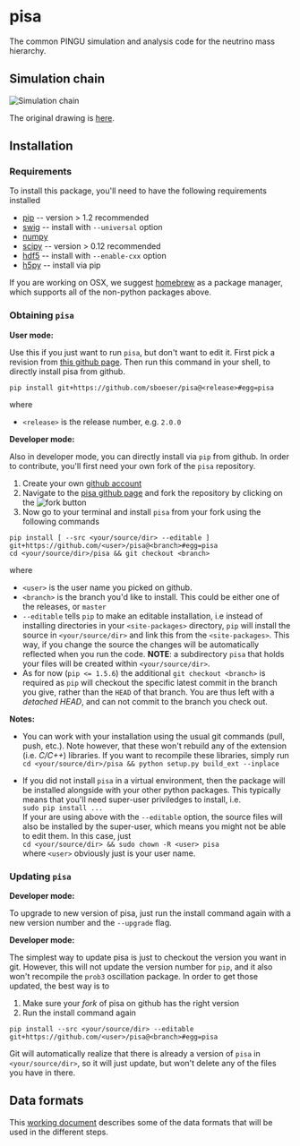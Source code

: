 pisa
====

The common PINGU simulation and analysis code for the neutrino mass hierarchy.

## Simulation chain

![Simulation chain](doc/PINGUSimulationChain.png "Simulation chain")

The original drawing is [here](https://docs.google.com/drawings/edit?id=1RxQj8rPndwFygxw3BUf4bx5B35GAMk0Gsos_BiJIN34).

## Installation
### Requirements

To install this package, you'll need to have the following requirements
installed

* [pip](https://pip.pypa.io/) -- version > 1.2 recommended
* [swig](http://www.swig.org/) -- install with `--universal` option
* [numpy](http://www.numpy.org/)
* [scipy](http://www.scipy.org/) -- version > 0.12 recommended
* [hdf5](http://www.hdfgroup.org/HDF5/) -- install with `--enable-cxx` option
* [h5py](http://www.h5py.org/) -- install via pip

If you are working on OSX, we suggest [homebrew](brew.sh/) as a package manager, which supports all of the non-python packages above. 

### Obtaining `pisa`

**User mode:**

Use this if you just want to run `pisa`, but don't want to edit it. First pick a revision from [this github page](https://github.com/sboeser/pisa/releases). Then run this command in your shell, to directly install pisa from github.
```
pip install git+https://github.com/sboeser/pisa@<release>#egg=pisa
```

where

* `<release>` is the release number, e.g. `2.0.0`

**Developer mode:**

Also in developer mode, you can directly install via `pip` from github. In order to contribute, you'll first need your own fork of the `pisa` repository.

1. Create your own [github account](https://github.com/)
1. Navigate to the [pisa github page](https://github.com/sboeser/pisa) and fork the repository by clicking on the ![fork](doc/ForkButton.png) button
1. Now go to your terminal and install `pisa` from your fork using the following commands
```
pip install [ --src <your/source/dir> --editable ] git+https://github.com/<user>/pisa@<branch>#egg=pisa 
cd <your/source/dir>/pisa && git checkout <branch>
```

where

* `<user>` is the user name you picked on github.
* `<branch>` is the branch you'd like to install. This could be either one of
  the releases, or `master`
* `--editable` tells `pip` to make an editable installation, i.e instead of
  installing directories in your `<site-packages>` directory, `pip` will install
  the source in `<your/source/dir>` and link this from the `<site-packages>`.
  This way, if you change the source the changes will be automatically reflected
  when you run the code. __NOTE__: a subdirectory `pisa` that holds your files will be created within `<your/source/dir>`.
* As for now (`pip <= 1.5.6`) the additional `git checkout <branch>` is required as `pip`
  will checkout the specific latest commit in the branch you give, rather than
  the `HEAD` of that branch. You are thus left with a _detached HEAD_, and can
  not commit to the branch you check out.
  
__Notes:__

* You can work with your installation using the usual git commands (pull,
push, etc.). Note however, that these won't rebuild any of the extension (i.e.
_C/C++_) libraries. If you want to recompile these libraries, simply run
<br>```cd <your/source/dir>/pisa && python setup.py build_ext --inplace```

* If you did not install `pisa` in a virtual environment, then the package will
  be installed alongside with your other python packages. This typically means
  that you'll need super-user priviledges to install, i.e.<br>
  ```sudo pip install ...```<br>
  If your are using above with the `--editable` option, the source files will
  also be installed by the super-user, which means you might not be able to edit
  them. In this case, just<br>
  ```cd <your/source/dir> && sudo chown -R <user> pisa```<br>
  where `<user>` obviously just is your user name.

### Updating `pisa`

**Developer mode:**

To upgrade to new version of pisa, just run the install command again with a new version number and the `--upgrade` flag. 

**Developer mode:**

The simplest way to update pisa is just to checkout the version you want in git. However, this will not update the version number for `pip`, and it also won't recompile the `prob3` oscillation package. In order to get those updated, the best way is to

1. Make sure your _fork_ of pisa on github has the right version
2. Run the install command again
```
pip install --src <your/source/dir> --editable git+https://github.com/<user>/pisa@<branch>#egg=pisa 
```
Git will automatically realize that there is already a version of `pisa` in `<your/source/dir>`, so it will just update, but won't delete any of the files you have in there. 

## Data formats

This [working document](https://docs.google.com/document/d/1qPVrtECZUDHVVJz_CncCemqmeHk5nOgPlceIU7-jNGc/edit#) describes some of the data formats that will be used in the different steps.
